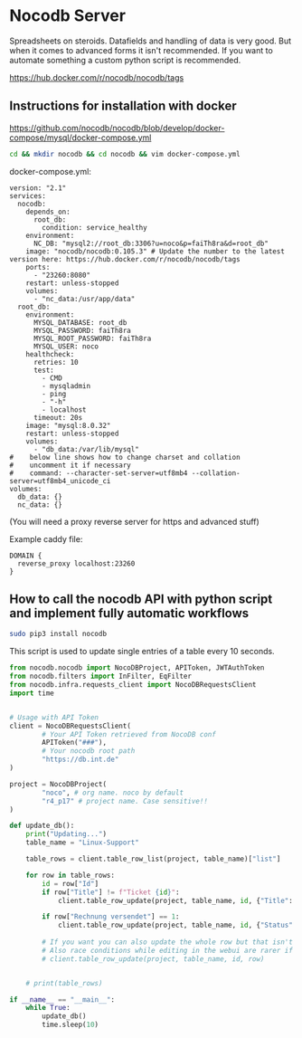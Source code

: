 # Nocodb Server

Spreadsheets on steroids. Datafields and handling of data is very good. But when it comes to advanced forms it isn't recommended. If you want to automate something a custom python script is recommended.

<https://hub.docker.com/r/nocodb/nocodb/tags>

## Instructions for installation with docker

<https://github.com/nocodb/nocodb/blob/develop/docker-compose/mysql/docker-compose.yml>

```bash
cd && mkdir nocodb && cd nocodb && vim docker-compose.yml
```

docker-compose.yml:

```docker-compose
version: "2.1"
services: 
  nocodb: 
    depends_on: 
      root_db: 
        condition: service_healthy
    environment: 
      NC_DB: "mysql2://root_db:3306?u=noco&p=faiTh8ra&d=root_db"
    image: "nocodb/nocodb:0.105.3" # Update the number to the latest version here: https://hub.docker.com/r/nocodb/nocodb/tags
    ports: 
      - "23260:8080"
    restart: unless-stopped
    volumes: 
      - "nc_data:/usr/app/data"
  root_db: 
    environment: 
      MYSQL_DATABASE: root_db
      MYSQL_PASSWORD: faiTh8ra
      MYSQL_ROOT_PASSWORD: faiTh8ra
      MYSQL_USER: noco
    healthcheck: 
      retries: 10
      test: 
        - CMD
        - mysqladmin
        - ping
        - "-h"
        - localhost
      timeout: 20s
    image: "mysql:8.0.32"
    restart: unless-stopped
    volumes: 
      - "db_data:/var/lib/mysql"
#    below line shows how to change charset and collation
#    uncomment it if necessary
#    command: --character-set-server=utf8mb4 --collation-server=utf8mb4_unicode_ci
volumes: 
  db_data: {}
  nc_data: {}
```

(You will need a proxy reverse server for https and advanced stuff)

Example caddy file:
```
DOMAIN {
  reverse_proxy localhost:23260
}
```



## How to call the nocodb API with python script and implement fully automatic workflows
```bash
sudo pip3 install nocodb
```
This script is used to update single entries of a table every 10 seconds.
```python
from nocodb.nocodb import NocoDBProject, APIToken, JWTAuthToken
from nocodb.filters import InFilter, EqFilter
from nocodb.infra.requests_client import NocoDBRequestsClient
import time


# Usage with API Token
client = NocoDBRequestsClient(
        # Your API Token retrieved from NocoDB conf
        APIToken("###"),
        # Your nocodb root path
        "https://db.int.de"
)

project = NocoDBProject(
        "noco", # org name. noco by default
        "r4_p17" # project name. Case sensitive!!
)

def update_db():
    print("Updating...")
    table_name = "Linux-Support"

    table_rows = client.table_row_list(project, table_name)["list"]

    for row in table_rows:
        id = row["Id"]
        if row["Title"] != f"Ticket {id}":
            client.table_row_update(project, table_name, id, {"Title": f"Ticket {id}"})

        if row["Rechnung versendet"] == 1:
            client.table_row_update(project, table_name, id, {"Status": "Erledigt"})
        
        # If you want you can also update the whole row but that isn't recommended because of too many unrequired api calls on big datasets
        # Also race conditions while editing in the webui are rarer if you don't use the line underneath
        # client.table_row_update(project, table_name, id, row)


    # print(table_rows)

if __name__ == "__main__":
    while True:
        update_db()
        time.sleep(10)
```
